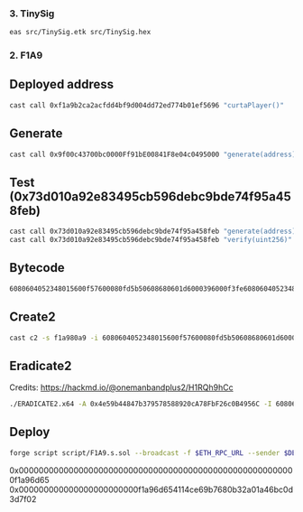 ### 3. TinySig

```sh
eas src/TinySig.etk src/TinySig.hex
```

### 2. F1A9

## Deployed address
```sh
cast call 0xf1a9b2ca2acfdd4bf9d004dd72ed774b01ef5696 "curtaPlayer()"
```

## Generate
```sh
cast call 0x9f00c43700bc0000Ff91bE00841F8e04c0495000 "generate(address)" 0x4fd9D0eE6D6564E80A9Ee00c0163fC952d0A45Ed
```

## Test (0x73d010a92e83495cb596debc9bde74f95a458feb)
```sh
cast call 0x73d010a92e83495cb596debc9bde74f95a458feb "generate(address)" 0x4fd9D0eE6D6564E80A9Ee00c0163fC952d0A45Ed
cast call 0x73d010a92e83495cb596debc9bde74f95a458feb "verify(uint256)" 0x000000000000000000000000000000000000000000000000000000000000e6d6
```

## Bytecode

```sh
6080604052348015600f57600080fd5b50608680601d6000396000f3fe6080604052348015600f57600080fd5b506004361060285760003560e01c8063a567a8fa14602d575b600080fd5b604080516f06bc8d9e5e9d436217b88de704a9f307815290519081900360200190f3fea2646970667358221220609af2ba794fb6bdfcfa6f2f848fad9d309967a4a6c4a18aee7628124814ff4e64736f6c63430008110033
```

## Create2
```sh
cast c2 -s f1a980a9 -i 6080604052348015600f57600080fd5b50608680601d6000396000f3fe6080604052348015600f57600080fd5b506004361060285760003560e01c8063a567a8fa14602d575b600080fd5b604080516f06bc8d9e5e9d436217b88de704a9f307815290519081900360200190f3fea2646970667358221220609af2ba794fb6bdfcfa6f2f848fad9d309967a4a6c4a18aee7628124814ff4e64736f6c63430008110033
```

## Eradicate2
Credits: https://hackmd.io/@onemanbandplus2/H1RQh9hCc
```sh
./ERADICATE2.x64 -A 0x4e59b44847b379578588920cA78FbF26c0B4956C -I 6080604052348015600f57600080fd5b50608680601d6000396000f3fe6080604052348015600f57600080fd5b506004361060285760003560e01c8063a567a8fa14602d575b600080fd5b604080516f06bc8d9e5e9d436217b88de704a9f307815290519081900360200190f3fea2646970667358221220609af2ba794fb6bdfcfa6f2f848fad9d309967a4a6c4a18aee7628124814ff4e64736f6c63430008110033 --matching f1a9e00c
```

## Deploy
```sh
forge script script/F1A9.s.sol --broadcast -f $ETH_RPC_URL --sender $DEPLOYER_ADDRESS -t
```

0x00000000000000000000000000000000000000000000000000000000f1a96d65
0x000000000000000000000000f1a96d654114ce69b7680b32a01a46bc0d3d7f02